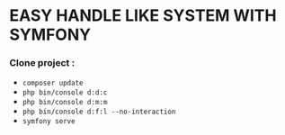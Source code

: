# EASY HANDLE LIKE SYSTEM WITH SYMFONY 

### Clone project : 

- ``` composer update ```
- ``` php bin/console d:d:c ```
- ``` php bin/console d:m:m ```
- ``` php bin/console d:f:l --no-interaction ```
- ``` symfony serve ```
